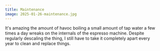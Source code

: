 ```yaml
---
title: Maintenance
image: 2025-01-26-maintenance.jpg
---
```


It's amazing the amount of havoc boiling a small amount of tap water a few times
a day wreaks on the internals of the espresso machine. Despite regularly
descaling the thing, I still have to take it completely apart every year to
clean and replace things.

<!--more-->
